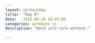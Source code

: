 ```yaml
---
layout: workoutApp
title:  "Day 8"
date:   2015-08-16 18:43:00
categories: workouts js
description: "Hard core core workout."

---
```


<script type="text/javascript">
    function get_exercises(){
        var library = exerciseLibrary();
        var exercises = [];

        for(var i=0; i<3; i++){
            exercises.push({exercise: library.trunkRotations, time: 20, reps: 0});
            exercises.push({exercise: library.itbRolls, time: 10, reps: 0});
            exercises.push({exercise: library.itbRolls, time: 10, reps: 0});
            exercises.push({exercise: library.steamEngine, time: 20, reps: 0});
            exercises.push({exercise: library.oneLeggedSquats, time: 30, reps: 10});
            exercises.push({exercise: library.oneLeggedSquats, time: 30, reps: 10});
        }
                         
        for(var i=0;i<3;i++){
            exercises.push({exercise: library.tipOvers, time: 30, reps: 0});
            exercises.push({exercise: library.pikeVSnaps, time: 30, reps: 0});
            exercises.push({exercise: library.russianTwists, time: 30, reps: 0});
            exercises.push({exercise: library.sidePlankLeft, time: 20, reps: 0});
            exercises.push({exercise: library.sidePlankRight, time: 20, reps: 0});
            exercises.push({exercise: library.flutterKicks, time: 30, reps: 0});
            exercises.push({exercise: library.bicycleKicks, time: 30, reps: 0});
            exercises.push({exercise: library.plank, time: 30, reps: 0});
            exercises.push({exercise: library.rest, time: 30, reps: 0});
        };
        exercises.pop();
        return exercises;
    }
</script>
